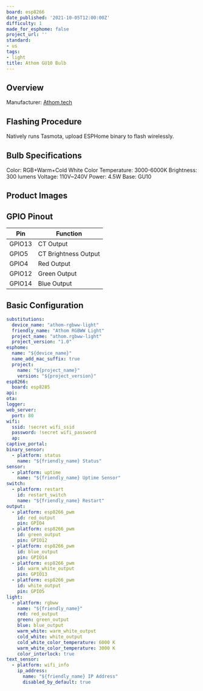 ```yaml
---
board: esp8266
date_published: '2021-10-05T12:00:00Z'
difficulty: 1
made_for_esphome: false
project_url: ''
standard:
- us
tags:
- light
title: Athom GU10 Bulb
---
```


## Overview

Manufacturer: [Athom.tech](https://www.athom.tech/blank-1/gu10-rgbcw)

## Flashing Procedure

Natively runs Tasmota, upload ESPHome binary to flash wirelessly.

## Bulb Specifications

Color: RGB+Warm+Cold White
Color Temperature: 3000-6000K
Brightness: 300 lumens
Voltage: 110V~240V
Power: 4.5W
Base:  GU10

## Product Images

## GPIO Pinout

| Pin    | Function             |
| ------ | -------------------- |
| GPIO13 | CT Output            |
| GPIO5  | CT Brightness Output |
| GPIO4  | Red Output           |
| GPIO12 | Green Output         |
| GPIO14 | Blue Output          |

## Basic Configuration

```yaml
substitutions:
  device_name: "athom-rgbww-light"
  friendly_name: "Athom RGBWW Light"
  project_name: "athom.rgbww-light"
  project_version: "1.0"
esphome:
  name: "${device_name}"
  name_add_mac_suffix: true
  project:
    name: "${project_name}"
    version: "${project_version}"
esp8266:
  board: esp8285
api:
ota:
logger:
web_server:
  port: 80
wifi:
  ssid: !secret wifi_ssid
  password: !secret wifi_password
  ap:
captive_portal:
binary_sensor:
  - platform: status
    name: "${friendly_name} Status"
sensor:
  - platform: uptime
    name: "${friendly_name} Uptime Sensor"
switch:
  - platform: restart
    id: restart_switch
    name: "${friendly_name} Restart"
output:
  - platform: esp8266_pwm
    id: red_output
    pin: GPIO4
  - platform: esp8266_pwm
    id: green_output
    pin: GPIO12
  - platform: esp8266_pwm
    id: blue_output
    pin: GPIO14
  - platform: esp8266_pwm
    id: warm_white_output
    pin: GPIO13
  - platform: esp8266_pwm
    id: white_output
    pin: GPIO5
light:
  - platform: rgbww
    name: "${friendly_name}"
    red: red_output
    green: green_output
    blue: blue_output
    warm_white: warm_white_output
    cold_white: white_output
    cold_white_color_temperature: 6000 K
    warm_white_color_temperature: 3000 K
    color_interlock: true
text_sensor:
  - platform: wifi_info
    ip_address:
      name: "${friendly_name} IP Address"
      disabled_by_default: true
```